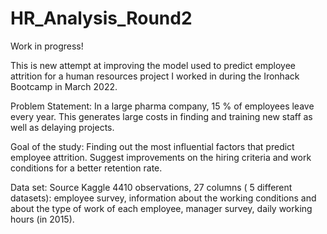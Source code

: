 # HR_Analysis_Round2
Work in progress!

This is new attempt at improving the model used to predict employee attrition for a human resources project I worked in during the Ironhack Bootcamp in March 2022. 

Problem Statement: In a large pharma company, 15 % of employees leave every year. This generates large costs in finding and training new staff as well as delaying projects.

Goal of the study: Finding out the most influential factors that predict employee attrition. Suggest improvements on the hiring criteria and work conditions for a better retention rate.

Data set: Source Kaggle 4410 observations, 27 columns ( 5 different datasets): employee survey, information about the working conditions and about the type of work of each employee, manager survey, daily working hours (in 2015).
